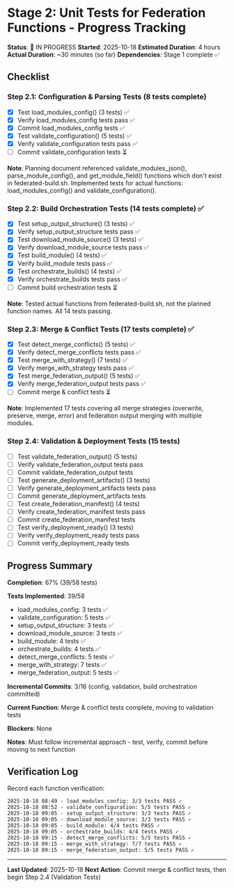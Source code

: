 # Stage 2: Unit Tests for Federation Functions - Progress Tracking

**Status**: 🔄 IN PROGRESS
**Started**: 2025-10-18
**Estimated Duration**: 4 hours
**Actual Duration**: ~30 minutes (so far)
**Dependencies**: Stage 1 complete ✅

## Checklist

### Step 2.1: Configuration & Parsing Tests (8 tests complete)
- [x] Test load_modules_config() (3 tests) ✅
- [x] Verify load_modules_config tests pass ✅
- [x] Commit load_modules_config tests ✅
- [x] Test validate_configuration() (5 tests) ✅
- [x] Verify validate_configuration tests pass ✅
- [ ] Commit validate_configuration tests ⏳

**Note**: Planning document referenced validate_modules_json(), parse_module_config(),
and get_module_field() functions which don't exist in federated-build.sh. Implemented tests
for actual functions: load_modules_config() and validate_configuration().

### Step 2.2: Build Orchestration Tests (14 tests complete) ✅
- [x] Test setup_output_structure() (3 tests) ✅
- [x] Verify setup_output_structure tests pass ✅
- [x] Test download_module_source() (3 tests) ✅
- [x] Verify download_module_source tests pass ✅
- [x] Test build_module() (4 tests) ✅
- [x] Verify build_module tests pass ✅
- [x] Test orchestrate_builds() (4 tests) ✅
- [x] Verify orchestrate_builds tests pass ✅
- [ ] Commit build orchestration tests ⏳

**Note**: Tested actual functions from federated-build.sh, not the planned
function names. All 14 tests passing.

### Step 2.3: Merge & Conflict Tests (17 tests complete) ✅
- [x] Test detect_merge_conflicts() (5 tests) ✅
- [x] Verify detect_merge_conflicts tests pass ✅
- [x] Test merge_with_strategy() (7 tests) ✅
- [x] Verify merge_with_strategy tests pass ✅
- [x] Test merge_federation_output() (5 tests) ✅
- [x] Verify merge_federation_output tests pass ✅
- [ ] Commit merge & conflict tests ⏳

**Note**: Implemented 17 tests covering all merge strategies (overwrite, preserve,
merge, error) and federation output merging with multiple modules.

### Step 2.4: Validation & Deployment Tests (15 tests)
- [ ] Test validate_federation_output() (5 tests)
- [ ] Verify validate_federation_output tests pass
- [ ] Commit validate_federation_output tests
- [ ] Test generate_deployment_artifacts() (3 tests)
- [ ] Verify generate_deployment_artifacts tests pass
- [ ] Commit generate_deployment_artifacts tests
- [ ] Test create_federation_manifest() (4 tests)
- [ ] Verify create_federation_manifest tests pass
- [ ] Commit create_federation_manifest tests
- [ ] Test verify_deployment_ready() (3 tests)
- [ ] Verify verify_deployment_ready tests pass
- [ ] Commit verify_deployment_ready tests

## Progress Summary

**Completion**: 67% (39/58 tests)

**Tests Implemented**: 39/58
- load_modules_config: 3 tests ✅
- validate_configuration: 5 tests ✅
- setup_output_structure: 3 tests ✅
- download_module_source: 3 tests ✅
- build_module: 4 tests ✅
- orchestrate_builds: 4 tests ✅
- detect_merge_conflicts: 5 tests ✅
- merge_with_strategy: 7 tests ✅
- merge_federation_output: 5 tests ✅

**Incremental Commits**: 3/16 (config, validation, build orchestration committed)

**Current Function**: Merge & conflict tests complete, moving to validation tests

**Blockers**: None

**Notes**: Must follow incremental approach - test, verify, commit before moving to next function

## Verification Log

Record each function verification:
```
2025-10-18 08:49 - load_modules_config: 3/3 tests PASS ✓
2025-10-18 08:52 - validate_configuration: 5/5 tests PASS ✓
2025-10-18 09:05 - setup_output_structure: 3/3 tests PASS ✓
2025-10-18 09:05 - download_module_source: 3/3 tests PASS ✓
2025-10-18 09:05 - build_module: 4/4 tests PASS ✓
2025-10-18 09:05 - orchestrate_builds: 4/4 tests PASS ✓
2025-10-18 09:15 - detect_merge_conflicts: 5/5 tests PASS ✓
2025-10-18 09:15 - merge_with_strategy: 7/7 tests PASS ✓
2025-10-18 09:15 - merge_federation_output: 5/5 tests PASS ✓
```

---

**Last Updated**: 2025-10-18
**Next Action**: Commit merge & conflict tests, then begin Step 2.4 (Validation Tests)

